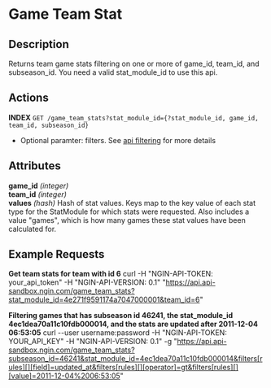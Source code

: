 Game Team Stat
==============

Description
-----------
Returns team game stats filtering on one or more of game_id, team_id, and subseason_id. You need a valid stat_module_id to use this api.

Actions
-------
**INDEX** `GET /game_team_stats?stat_module_id={?stat_module_id, game_id, team_id, subseason_id}`

* Optional paramter: filters. See [api filtering]() for more details
 
Attributes
----------
**game_id**	*(integer)*  
**team_id**	*(integer)*  
**values**	*(hash)*	Hash of stat values. Keys map to the key value of each stat type for the StatModule for which stats were requested. Also includes a value "games", which is how many games these stat values have been calculated for.

Example Requests
----------------
**Get team stats for team with id 6**
    curl -H "NGIN-API-TOKEN: your_api_token" -H "NGIN-API-VERSION: 0.1"  "https://api.api-sandbox.ngin.com/game_team_stats?stat_module_id=4e271f9591174a7047000001&team_id=6"

**Filtering games that has subseason id 46241, the stat_module_id 4ec1dea70a11c10fdb000014,  and the stats are updated after 2011-12-04 06:53:05**
    curl --user username:password -H "NGIN-API-TOKEN: YOUR_API_KEY" -H "NGIN-API-VERSION: 0.1" -g "https://api.api-sandbox.ngin.com/game_team_stats?subseason_id=46241&stat_module_id=4ec1dea70a11c10fdb000014&filters[rules][][field]=updated_at&filters[rules][][operator]=gt&filters[rules][][value]=2011-12-04%2006:53:05"
